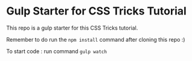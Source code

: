 # Gulp Starter for CSS Tricks Tutorial  

This repo is a gulp starter for this CSS Tricks tutorial. 

Remember to do run the `npm install` command after cloning this repo :)

To start code : run command `gulp watch` 
